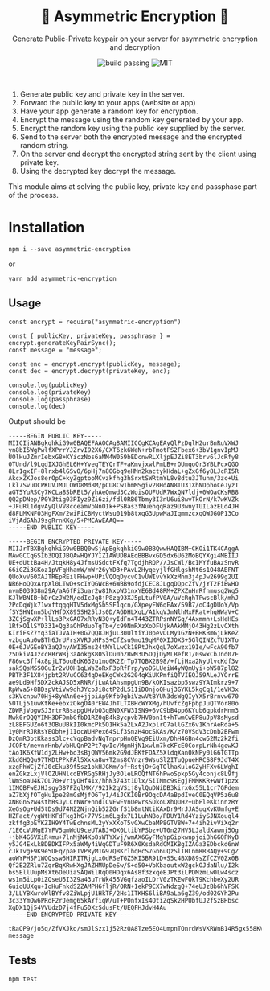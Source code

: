 <div align="center" style="text-align:center">
    <h1 align="center">🔐 Asymmetric Encryption 🔑</h1>
    <p align="center">Generate Public-Private keypair on your server for asymmetric encryption and decryption</p>
    <p align="center" style="text-align:center">
    <img alt="build passing" src="https://img.shields.io/badge/build-passing-brightgreen">
    <img alt="MIT" src="https://img.shields.io/badge/license-MIT-green">
    </p>
</div>
<p><br/></p>

1. Generate public key and private key in the server.
2. Forward the public key to your apps (website or app)
3. Have your app generate a random key for encryption.
4. Encrypt the message using the random key generated by your app.
5. Encrypt the random key using the public key supplied by the server.
6. Send to the server both the encrypted message and the encrypted random string.
7. On the server end decrypt the encrypted string sent by the client using private key.
8. Using the decrypted key decrypt the message.

This module aims at solving the public key, private key and passphase part of the process.

# Installation

```
npm i --save asymmetric-encryption
```

or

```
yarn add asymmetric-encryption
```

## Usage

```
const encrypt = require("asymmetric-encryption")

const { publicKey, privateKey, passphrase } = encrypt.generateKeyPairSync();
const message = "message";

const enc = encrypt.encrypt(publicKey, message);
const dec = encrypt.decrypt(privateKey, enc);

console.log(publicKey)
console.log(privateKey)
console.log(passphrase)
console.log(dec)
```

Output should be

```
-----BEGIN PUBLIC KEY-----
MIICIjANBgkqhkiG9w0BAQEFAAOCAg8AMIICCgKCAgEAyQlPzDqlH2urBnRuVXWJ
yn8bI5WgPwlfXPrrYJZrvI92X6/CXT6zk6WeN+rbTmotFS2Fbex6+3bV1gnvIpMJ
UOlHuJZmrIebxG8+KYiczNos6aMM4W059bEDcnwRLXljpEJZi8ET3brv6lJcRfy8
0TUnd/l9LqdIXJGhEL6H+YveqTEYQrTF+aKmvjxwlPmLB+rOUmqoQr3YBLPcxQGO
8Lr1gxIF+8lrxb4lGSvO/6pHj7n8OGbq9eHMn2kactykHdaL+gZxGf6y8LJcRI5R
AkcxZKJos8erOpC+kyZgptooMCvzkfhg3hSrxtSWRtmYL8v8dtu3JTunm/3zc+Ui
Lkl7SvuOCPKUVJMJLOWD8Md8M/pCU8Cw1hmMSgiv2BHdAN8TU31XhNDphoCeJyzT
aGT5YuRSCy7KCLa8SbREt5/yhAeQmwd3CzWoisOUFUdR7WxQN7ldj+0WOaCKsRB8
QQ2pDNep/P0Y3tig03PIyz9Zi6zi/fdl0RB6Tbmy3I3nU6ui8wvTkOrN/k7wKVZk
+JFuRl1dgvAyQlVV8cceamVpNnOIk+PSBas3fNuehqqRaz9U3wnyTUILazELd4JH
d8FLMKNF03HgFXm/2wiFiCBMyctWsu019b8txqG3UpwMaJIqmmzcxqQWJGOP13Co
iVjAdGAhJ9sgRrnKKg/5+PMCAwEAAQ==
-----END PUBLIC KEY-----

-----BEGIN ENCRYPTED PRIVATE KEY-----
MIIJrTBXBgkqhkiG9w0BBQ0wSjApBgkqhkiG9w0BBQwwHAQIBM+CKOi1TK4CAggA
MAwGCCqGSIb3DQIJBQAwHQYJYIZIAWUDBAEqBBBvxGD5dx6U62MoBQYXgi4MBIIJ
UE+dUttBa4H/JtqkH8y4JfmsUSdctFXfq7TgdjhRQP//JsCWl/BcIMYfuBAzSnvR
66iGZi3GKoz1pVFqHhamW/mWr26yYD3+PAvL2HyqeyjlfGHlgshNt6s1O48ABFNT
QUoXvV60XAJTREpREilFHwp+UPiVQOqDycvC1vUWIvvYkXzMhm3j4pJw2699g2UI
NR6HoQQxArpXl0LTwD+scIYQGWcB+6WBB9ofdjCEC8JLgqDQpcZfV/jYT2FiBwHO
nvmB03938m29A/aA6fFi3uar2w81NxpW31nxYE6Bd48RM+ZPXZnHrRfnmusq2Wg5
KJlWBNIB+bDrCzJW2N/edIcJq8jP8zg93XJ5pLtufPV0A/uVcRghTPwscBlk/mhJ
2PcDqWjk71wxftqqqHTV5dxMgSb5SF1qcn/GXpeyFW6qEAx/59B7/oC4gDUoY/Vp
fSY5HNInn5bdYHfDX895SH25lJs0D/AGDHLXqL/A1kqVJmNlhMxFRat+hqHWaV+C
3ZCjSgwXP+llLs3PxGAO7xRRyN3Q+yIdFn4T443ZTRPsnNYGq/4Axmmh+LsHeHEs
1RfxO1lSYD331+Qg3aOhPduoTgTb+/c99NmRXzXoDFUjkAAkMMjO43Hg2zLvCXth
KIriFsZ7Yq3iaTJVAIH+0G7QQ8JHjuL30UltiYJ0pevOLMy1GzN+BHKBmGjLkKeZ
vzbguAu0wBTh6JrUFrsXVRJoHPsS+CfZsu9mo19qMF0XIJOX3+5GlQINZcTU1XTo
0E+6JVGEoBY3aQJnyAWI35ms24tMYlLwCk18RtJhxQqL7oXwzx19Ie/wFcA90fb7
25DkiV4JzccRBrWBj3aAokgK80SlDu0hZBwM3U5OQjDyMLBefR1/0swxCbJnd07E
F86wc3ff4x8pjLT6ouEdK632u1no0K2ZrTp7TQBX2B98/+fLjHxa2NyUlvcKdf3v
sakSQsMSSOGuIr2vU0H1qLWsZoRxP3pRfFrp/yoDSLUeiW4yWQmUyi+oW587pl82
PBTh3F1X84jpbt2RVuCC634qDeEKgCWx2G204qKiUKPmfiQTVIEQJ59ALeJYOrrE
ae9Ld9Hf5DX2ckAJSD5xRNR/jLwAtAhsmpgUn9B/kOKIsazbp5swz9YAImkrz9+7
RpWva5+8BDspVtiVw9dhJYcbJi8ctP2dLS11iD0njoQHuj3GYKL5kgCq1/1eVK3x
s3KVcnpw70Hj+8yWAn6e+jjpiAp9Kfb9gbiVzwVtBYUN3dsWgQIyYX5rBrnvw670
50TLj51uwKtKe+ebxzOkgO40rEW4JhTLTXBHcWYXMg/hUvfcZgFpbpJuQTVor80o
ZDWRjVogwSJ3rtrRBsapgUHvbQ3qBN0XFW3ISN9+6vC9bB4pp6KYub6qpkdrMnm3
Mwk0rOQQYIMH3DFDmbGfbD1RZ0qB4k8ycpvb7HV0bn1t+hTwmCwEP8uJpV8sMysd
zL8BFGUZo6t3OBuUBkII0kmcPk5O1Hk5a2LxA2JxplrO7allGZx6v1KnrAeRda+5
1y0MrRJRRsYEObh+j1IocWUHPex64SLf3SnzH4ocSKAs/K/z70VSdV3cDnb2BFwm
DzQmR3btKkass3lc+cYqpBadvNgTnprpHnQEVg9EiUxm/DhH4GBn4cw52Mz2k2fi
JCOFt/mevnrHnb/vbHUQnP2Pt7qwIc/MgmHjN1xwlm7kcKFcE0CorpLrNh4gowKJ
tAo1K6XfW1dj2LHw+bo3sBjQWV56mk2G9dJBKfFDAZ5XldqXan0kNPy0lG6TGTTp
XkdGHQQu97TKDtPPkFAl5Xxka8w+T2ms8CVnzr9WsuSl2ITuQpueHRCS8F9JdT4X
xzgPhWCjZfJ0cEku39f5sz1okHJGKm/of+RstjO+GqTOlhaKuloGZyHFXv6LWghI
enZGkzLxjVlOZUHNlcdBYRGg5RHjJy3OleLROQfNT6hPwoSpkp5Gy4conjc8L9fj
lWmSoaU4K7QL70+VriyQHf41x/hhN3743t1Dlx/SiINmc9sEgjFMMKKR+wWf1pzx
1IMOBFwEJHJsgy387FZqlMX//92Ik2qVSij8ylQuDNiDB3kirxGx55L1cr7GPdem
aZ7bXjfOTgHu1pe28mGsMjfO6Ty1/4iJCKI0Br9OqcDA4aBpdIveC0EQqVP5z6u8
XNBGnSzw4sthRsJyLCrNWr+nndICVEwEVnUewrsSOkoUXhQUH2+ubPleKkinnzRY
XeGsOg+Ud5tDs9d74NZ2NjnQib52ZGrfS1b8mtNtiKAxDr9MrJJASuqXvKUmfg+E
HZFact/ygWtHKFdFkg1hG+77VSim6Lgdx7L1LuhNBo/PDUY1Rd4YziySJNXouql4
zkffg3pEYKZIH9Y4TwEchnsML2yYxXKoT5vGXwCbaMP8GTV8W+7+4ih2ivViXq2r
/1E6cVUMgE7YFV5qmWdU9ceUTABJ+OX0LtibYPSbz+UT0n27HV5LJaldXawmj5Og
+jbK4G6VXiR+mu+7lnMjN4Kp8sWTYXvj/wmAX6GyFMgYpGipkwnpjoiBhGG0PKyB
y5JG4ExLkBDBDKIFPx5aWMy4iWqGDTuF9R6X0KsdaRdCMIKBgIZAGa3EDbckd6nW
cJkIvg+9K9e5UEq/paEIVPRyM1G97Q8KrlhqHcS7Gn6uQzSlTHLnmRRBAQy+9CgZ
aoWYPHSP1WOQssw5HIRITRjgLx0dRSeTGZ5KI3BR91D+S5c4BXD89sZfCZV0Zx0B
Qf2E2ZRlu7ZqrBqXRwHXgJAZHMUpDeSw/S+d50+VbKbaoutxW2gckOJdaNlu/I2k
bs5EllUupMsXt6DeUiaSAQWilRqO0HDqx6As8f3zxqeEJPt3iLPDMzmLw0Lw4scz
ws1m5iLp0iZQseU5I3Z9a43uTrWk455VGqfzaoILDrV0zTKEwFQkT9KchbeXy2UR
GuioUUXqu+IoHuFnkdS2ZAMPH6fljR/ORN+1ekP9CX7wNdzgQ+74eUJzBb6hVFSK
3/LLYBKwroWlBYfv8ZiWLpjU1HkTP/2Hs1ITKHS6liBA9aLa6gZ39/od02GYh2Pu
3c33YmQw6PRoF2rJemg65kAYfiqW/uT+POnfxIs4OtiZqSk2HPUbfUJ2fSzBHbsc
XgDX1Qj54VVUdzD7j4fFu5DXzSdusFt/UEQFHJdvH4Au
-----END ENCRYPTED PRIVATE KEY-----

tRaOP9/jo5q/ZfVXJko/smJlSzx1j52RzQA8Tze5EQ4UmpnTOnrdWsVKRWnB14R5gx558KV6VbsNixoCezdAVhctHosYTlWG
message

```

## Tests

```
npm test
```
